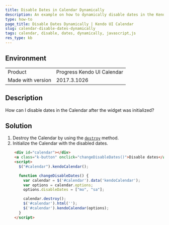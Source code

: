 ```yaml
---
title: Disable Dates in Calendar Dynamically
description: An example on how to dynamically disable dates in the Kendo UI Calendar.
type: how-to
page_title: Disable Dates Dynamically | Kendo UI Calendar
slug: calendar-disable-dates-dynamically
tags: calendar, disable, dates, dynamically, javascript,js
res_type: kb
---
```


## Environment

<table>
 <tr>
  <td>Product</td>
  <td>Progress Kendo UI Calendar</td>
 </tr> <tr>
  <td>Made with version</td>
  <td>2017.3.1026</td>
 </tr>
</table>


## Description

How can I disable dates in the Calendar after the widget was initialized?

## Solution

1. Destroy the Calendar by using the [`destroy`](https://docs.telerik.com/kendo-ui/api/javascript/ui/calendar#methods-destroy) method.
1. Initialize the Calendar with the disabled dates.

````html
    <div id="calendar"></div>
    <a class="k-button" onclick="changeDisableDates()">Disable dates</a>
    <script>
      $("#calendar").kendoCalendar();

      function changeDisableDates() {
        var calendar = $('#calendar').data('kendoCalendar');
        var options = calendar.options;
        options.disableDates = ["mo", "sa"];

        calendar.destroy();
        $('#calendar').html('');
        $('#calendar').kendoCalendar(options);
      }
    </script>
````
